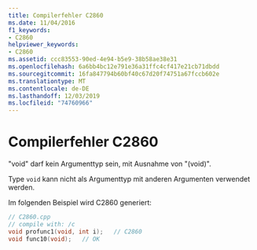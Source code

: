 ```yaml
---
title: Compilerfehler C2860
ms.date: 11/04/2016
f1_keywords:
- C2860
helpviewer_keywords:
- C2860
ms.assetid: ccc83553-90ed-4e94-b5e9-38b58ae38e31
ms.openlocfilehash: 6a6bb4bc12e791e36a31ffc4cf417e21cb71dbdd
ms.sourcegitcommit: 16fa847794b60bf40c67d20f74751a67fccb602e
ms.translationtype: MT
ms.contentlocale: de-DE
ms.lasthandoff: 12/03/2019
ms.locfileid: "74760966"
---
```

# <a name="compiler-error-c2860"></a>Compilerfehler C2860

"void" darf kein Argumenttyp sein, mit Ausnahme von "(void)".

Type `void` kann nicht als Argumenttyp mit anderen Argumenten verwendet werden.

Im folgenden Beispiel wird C2860 generiert:

```cpp
// C2860.cpp
// compile with: /c
void profunc1(void, int i);   // C2860
void func10(void);   // OK
```
